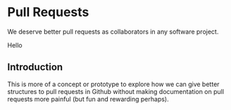 # Pull Requests

We deserve better pull requests as collaborators in any software project.

Hello

## Introduction

This is more of a concept or prototype to explore how we can give better
structures to pull requests in Github without making documentation on pull
requests more painful (but fun and rewarding perhaps).

